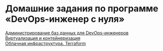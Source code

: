# Домашние задания по программе «DevOps-инженер с нуля»


[Администрирование баз данных для DevOps-инженеров](https://github.com/BaryshnikovNV/netology-devops/blob/master/BD-DEV-9/README.md)  
[Виртуализация и контейнеризация](https://github.com/BaryshnikovNV/netology-devops/blob/master/VIRTD-35/README.md)  
[Облачная инфраструктура. Terraform](https://github.com/BaryshnikovNV/netology-devops/blob/TER-35/TER-35/README.md)  